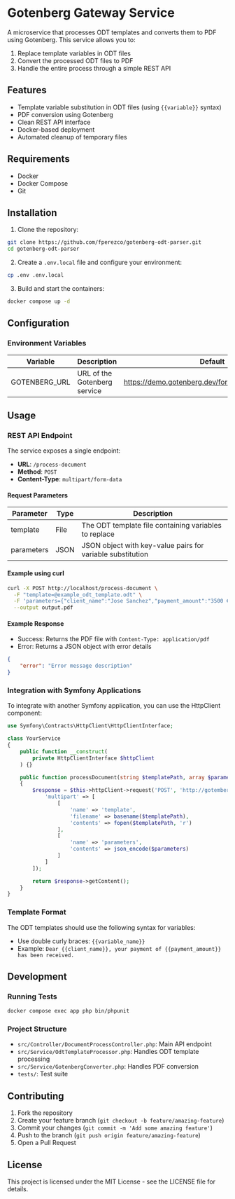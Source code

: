# Gotenberg Gateway Service

A microservice that processes ODT templates and converts them to PDF using Gotenberg. This service allows you to:
1. Replace template variables in ODT files
2. Convert the processed ODT files to PDF
3. Handle the entire process through a simple REST API

## Features

- Template variable substitution in ODT files (using `{{variable}}` syntax)
- PDF conversion using Gotenberg
- Clean REST API interface
- Docker-based deployment
- Automated cleanup of temporary files

## Requirements

- Docker
- Docker Compose
- Git

## Installation

1. Clone the repository:
```bash
git clone https://github.com/fperezco/gotenberg-odt-parser.git
cd gotenberg-odt-parser
```

2. Create a `.env.local` file and configure your environment:
```bash
cp .env .env.local
```

3. Build and start the containers:
```bash
docker compose up -d
```


## Configuration

### Environment Variables

| Variable       | Description                  | Default                                              |
|---------------|------------------------------|------------------------------------------------------|
| GOTENBERG_URL | URL of the Gotenberg service | https://demo.gotenberg.dev/forms/libreoffice/convert |



## Usage

### REST API Endpoint

The service exposes a single endpoint:

- **URL**: `/process-document`
- **Method**: `POST`
- **Content-Type**: `multipart/form-data`

#### Request Parameters

| Parameter  | Type   | Description |
|------------|--------|-------------|
| template   | File   | The ODT template file containing variables to replace |
| parameters | JSON   | JSON object with key-value pairs for variable substitution |

#### Example using curl

```bash
curl -X POST http://localhost/process-document \
  -F "template=@example_odt_template.odt" \
  -F 'parameters={"client_name":"Jose Sanchez","payment_amount":"3500 €","email_contact":"contact@4a-side.ninja"}' \
  --output output.pdf
```

#### Example Response

- Success: Returns the PDF file with `Content-Type: application/pdf`
- Error: Returns a JSON object with error details
```json
{
    "error": "Error message description"
}
```

### Integration with Symfony Applications

To integrate with another Symfony application, you can use the HttpClient component:

```php
use Symfony\Contracts\HttpClient\HttpClientInterface;

class YourService
{
    public function __construct(
        private HttpClientInterface $httpClient
    ) {}

    public function processDocument(string $templatePath, array $parameters): string
    {
        $response = $this->httpClient->request('POST', 'http://gotemberg-odt-parser.example/process-document', [
            'multipart' => [
                [
                    'name' => 'template',
                    'filename' => basename($templatePath),
                    'contents' => fopen($templatePath, 'r')
                ],
                [
                    'name' => 'parameters',
                    'contents' => json_encode($parameters)
                ]
            ]
        ]);

        return $response->getContent();
    }
}
```

### Template Format

The ODT templates should use the following syntax for variables:
- Use double curly braces: `{{variable_name}}`
- Example: `Dear {{client_name}}, your payment of {{payment_amount}} has been received.`

## Development

### Running Tests

```bash
docker compose exec app php bin/phpunit
```

### Project Structure

- `src/Controller/DocumentProcessController.php`: Main API endpoint
- `src/Service/OdtTemplateProcessor.php`: Handles ODT template processing
- `src/Service/GotenbergConverter.php`: Handles PDF conversion
- `tests/`: Test suite

## Contributing

1. Fork the repository
2. Create your feature branch (`git checkout -b feature/amazing-feature`)
3. Commit your changes (`git commit -m 'Add some amazing feature'`)
4. Push to the branch (`git push origin feature/amazing-feature`)
5. Open a Pull Request

## License

This project is licensed under the MIT License - see the LICENSE file for details. 
